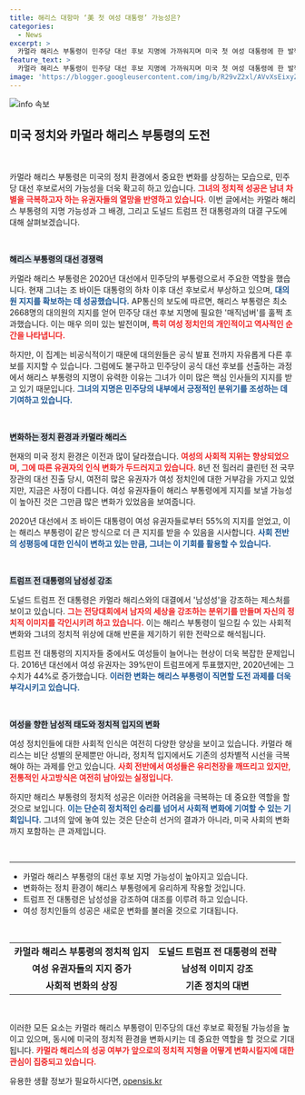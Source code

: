 ```yaml
---
title: 해리스 대항마 ‘美 첫 여성 대통령’ 가능성은?
categories:
  - News
excerpt: >
  카멀라 해리스 부통령이 민주당 대선 후보 지명에 가까워지며 미국 첫 여성 대통령에 한 발짝 다가섰다. 변화하는 정치 환경 속 그녀의 부상은 유권자들의 기대와 우려를 동시에 부르고 있다.
feature_text: >
  카멀라 해리스 부통령이 민주당 대선 후보 지명에 가까워지며 미국 첫 여성 대통령에 한 발짝 다가섰다. 변화하는 정치 환경 속 그녀의 부상은 유권자들의 기대와 우려를 동시에 부르고 있다.
image: 'https://blogger.googleusercontent.com/img/b/R29vZ2xl/AVvXsEixyZcFfHzMRdzZMjFBmAUKJYCLCGyLL1o632UiGVXcaFdKo_bkvkuCioo0uUKlGfBVcT3P84aROyZIXSBEx3Aw5nCQ3pTgDom1WDC4m8eifvWiAmWEEVb4x6G_l8C0QH225ldMjyaFvpxGEBGNO37VmDTDMHGhJPq73UglMfDca1-0aw/s1600/blogspot.png'
---
```


<p><img src="https://blogger.googleusercontent.com/img/b/R29vZ2xl/AVvXsEixyZcFfHzMRdzZMjFBmAUKJYCLCGyLL1o632UiGVXcaFdKo_bkvkuCioo0uUKlGfBVcT3P84aROyZIXSBEx3Aw5nCQ3pTgDom1WDC4m8eifvWiAmWEEVb4x6G_l8C0QH225ldMjyaFvpxGEBGNO37VmDTDMHGhJPq73UglMfDca1-0aw/s1600/blogspot.png" alt="info 속보" /></p>

<h2 data-ke-size="size26">미국 정치와 카멀라 해리스 부통령의 도전</h2>

<p data-ke-size="size16">&nbsp;</p>

<p>카멀라 해리스 부통령은 미국의 정치 환경에서 중요한 변화를 상징하는 모습으로, 민주당 대선 후보로서의 가능성을 더욱 확고히 하고 있습니다. <b><span style="color: #ee2323;">그녀의 정치적 성공은 남녀 차별을 극복하고자 하는 유권자들의 열망을 반영하고 있습니다.</span></b> 이번 글에서는 카멀라 해리스 부통령의 지명 가능성과 그 배경, 그리고 도널드 트럼프 전 대통령과의 대결 구도에 대해 살펴보겠습니다.</p>

<p data-ke-size="size16">&nbsp;</p>

<p><b><span style="background-color: #21538527;">해리스 부통령의 대선 경쟁력</span></b></p>

<p>카멀라 해리스 부통령은 2020년 대선에서 민주당의 부통령으로서 주요한 역할을 했습니다. 현재 그녀는 조 바이든 대통령의 하차 이후 대선 후보로서 부상하고 있으며, <b><span style="color: #1a5490;">대의원 지지를 확보하는 데 성공했습니다.</span></b> AP통신의 보도에 따르면, 해리스 부통령은 최소 2668명의 대의원의 지지를 얻어 민주당 대선 후보 지명에 필요한 '매직넘버'를 훌쩍 초과했습니다. 이는 매우 의미 있는 발전이며, <b><span style="color: #ee2323;">특히 여성 정치인의 개인적이고 역사적인 순간을 나타냅니다.</span></b></p>

<p>하지만, 이 집계는 비공식적이기 때문에 대의원들은 공식 발표 전까지 자유롭게 다른 후보를 지지할 수 있습니다. 그럼에도 불구하고 민주당이 공식 대선 후보를 선출하는 과정에서 해리스 부통령의 지명이 유력한 이유는 그녀가 이미 많은 핵심 인사들의 지지를 받고 있기 때문입니다. <b><span style="color: #1a5490;">그녀의 지명은 민주당의 내부에서 긍정적인 분위기를 조성하는 데 기여하고 있습니다.</span></b></p>

<p data-ke-size="size16">&nbsp;</p>

<p><b><span style="background-color: #21538527;">변화하는 정치 환경과 카멀라 해리스</span></b></p>

<p>현재의 미국 정치 환경은 이전과 많이 달라졌습니다. <b><span style="color: #ee2323;">여성의 사회적 지위는 향상되었으며, 그에 따른 유권자의 인식 변화가 두드러지고 있습니다.</span></b> 8년 전 힐러리 클린턴 전 국무장관의 대선 진출 당시, 여전히 많은 유권자가 여성 정치인에 대한 거부감을 가지고 있었지만, 지금은 사정이 다릅니다. 여성 유권자들이 해리스 부통령에게 지지를 보낼 가능성이 높아진 것은 그만큼 많은 변화가 있었음을 보여줍니다. </p>

<p>2020년 대선에서 조 바이든 대통령이 여성 유권자들로부터 55%의 지지를 얻었고, 이는 해리스 부통령이 같은 방식으로 더 큰 지지를 받을 수 있음을 시사합니다. <b><span style="color: #1a5490;">사회 전반의 성평등에 대한 인식이 변하고 있는 만큼, 그녀는 이 기회를 활용할 수 있습니다.</span></b></p>

<p data-ke-size="size16">&nbsp;</p>

<p><b><span style="background-color: #21538527;">트럼프 전 대통령의 남성성 강조</span></b></p>

<p>도널드 트럼프 전 대통령은 카멀라 해리스와의 대결에서 '남성성'을 강조하는 제스처를 보이고 있습니다. <b><span style="color: #ee2323;">그는 전당대회에서 남자의 세상을 강조하는 분위기를 만들며 자신의 정치적 이미지를 각인시키려 하고 있습니다.</span></b> 이는 해리스 부통령이 일으킬 수 있는 사회적 변화와 그녀의 정치적 위상에 대해 반론을 제기하기 위한 전략으로 해석됩니다. </p>

<p>트럼프 전 대통령의 지지자들 중에서도 여성들이 늘어나는 현상이 더욱 복잡한 문제입니다. 2016년 대선에서 여성 유권자는 39%만이 트럼프에게 투표했지만, 2020년에는 그 수치가 44%로 증가했습니다. <b><span style="color: #1a5490;">이러한 변화는 해리스 부통령이 직면할 도전 과제를 더욱 부각시키고 있습니다.</span></b> </p>

<p data-ke-size="size16">&nbsp;</p>

<p><b><span style="background-color: #21538527;">여성을 향한 남성적 태도와 정치적 입지의 변화</span></b></p>

<p>여성 정치인들에 대한 사회적 인식은 여전히 다양한 양상을 보이고 있습니다. 카멀라 해리스는 비단 성별의 문제뿐만 아니라, 정치적 입지에서도 기존의 성차별적 시선을 극복해야 하는 과제를 안고 있습니다. <b><span style="color: #ee2323;">사회 전반에서 여성들은 유리천장을 깨뜨리고 있지만, 전통적인 사고방식은 여전히 남아있는 실정입니다.</span></b> </p>

<p>하지만 해리스 부통령의 정치적 성공은 이러한 어려움을 극복하는 데 중요한 역할을 할 것으로 보입니다. <b><span style="color: #1a5490;">이는 단순히 정치적인 승리를 넘어서 사회적 변화에 기여할 수 있는 기회입니다.</span></b> 그녀의 앞에 놓여 있는 것은 단순히 선거의 결과가 아니라, 미국 사회의 변화까지 포함하는 큰 과제입니다.</p>

<p data-ke-size="size16">&nbsp;</p>

<hr>

<ul>
  <li>카멀라 해리스 부통령의 대선 후보 지명 가능성이 높아지고 있습니다.</li>
  <li>변화하는 정치 환경이 해리스 부통령에게 유리하게 작용할 것입니다.</li>
  <li>트럼프 전 대통령은 남성성을 강조하여 대조를 이루려 하고 있습니다.</li>
  <li>여성 정치인들의 성공은 새로운 변화를 불러올 것으로 기대됩니다.</li>
</ul>

<p data-ke-size="size16">&nbsp;</p>

<table style="width: 100%; border-collapse: collapse;">
  <tbody>
    <tr>
      <td style="text-align: center; height: 17px;"><b>카멀라 해리스 부통령의 정치적 입지</b></td>
      <td style="text-align: center; height: 17px;"><b>도널드 트럼프 전 대통령의 전략</b></td>
    </tr>
    <tr>
      <td style="text-align: center; height: 17px;"><b>여성 유권자들의 지지 증가</b></td>
      <td style="text-align: center; height: 17px;"><b>남성적 이미지 강조</b></td>
    </tr>
    <tr>
      <td style="text-align: center; height: 17px;"><b>사회적 변화의 상징</b></td>
      <td style="text-align: center; height: 17px;"><b>기존 정치의 대변</b></td>
    </tr>
  </tbody>
</table>

<p data-ke-size="size16">&nbsp;</p>

<p>이러한 모든 요소는 카멀라 해리스 부통령이 민주당의 대선 후보로 확정될 가능성을 높이고 있으며, 동시에 미국의 정치적 환경을 변화시키는 데 중요한 역할을 할 것으로 기대됩니다. <b><span style="color: #ee2323;">카멀라 해리스의 성공 여부가 앞으로의 정치적 지형을 어떻게 변화시킬지에 대한 관심이 집중되고 있습니다.</span></b></p>
유용한 생활 정보가 필요하시다면, <a href="https://opensis.kr" rel="dofollow">opensis.kr</a>


